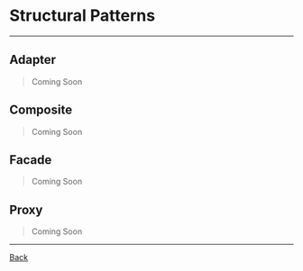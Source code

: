 # Structural Patterns

---

## Adapter

> Coming Soon

## Composite

> Coming Soon

## Facade

> Coming Soon

## Proxy

> Coming Soon

---

[Back](./../readme.md)
